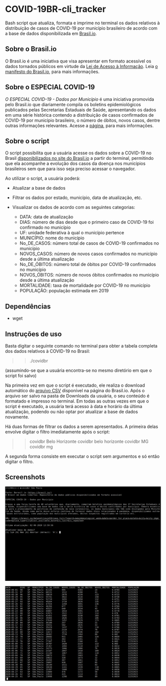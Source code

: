 # COVID-19BR-cli_tracker

Bash script que atualiza, formata e imprime no terminal os dados relativos à distribuição de casos de COVID-19 por município brasileiro de acordo com a base de dados disponibilizada em [Brasil.io](https://brasil.io).

## Sobre o Brasil.io 

O Brasil.io é uma iniciativa que visa apresentar em formato acessível os dados tornados públicos em virtude da [Lei de Acesso à Informação](http://www.planalto.gov.br/ccivil_03/_Ato2011-2014/2011/Lei/L12527.htm). Leia [o manifesto do Brasil.io](https://brasil.io/manifesto/), para mais informações.      

## Sobre o ESPECIAL COVID-19 

*O ESPECIAL COVID-19 - Dados por Município* é uma iniciativa promovida pelo Brasil.io que diariamente compila os boletins epidemiológicos publicados pelas Secretarias Estaduais de Saúde, apresentando os dados em uma série histórica contendo a distribuição de casos confirmados de COVID-19 por município brasileiro, o número de óbitos, novos casos, dentre outras informações relevantes. Acesse a [página](https://brasil.io/covid19/), para mais informações.      

## Sobre o script 

O script possibilita que a usuária acesse os dados sobre a COVID-19 no Brasil [disponibilizados no site do Brasil.io](https://brasil.io/dataset/covid19/caso_full/) a partir do terminal, permitindo que ela acompanhe a evolução dos casos da doença nos municípios brasileiros sem que para isso seja preciso acessar o navegador.

Ao utilizar o script, a usuária poderá:

* Atualizar a base de dados 
* Filtrar os dados por estado, município, data de atualização, etc.  
* Visualizar os dados de acordo com as seguintes categorias: 

	* DATA: data de atualização
	* DIAS: número de dias desde que o primeiro caso de COVID-19 foi confirmado no município       
	* UF: unidade federativa à qual o município pertence
	* MUNICÍPIO: nome do município 
	* No_DE_CASOS: número total de casos de COVID-19 confirmados no município  
	* NOVOS_CASOS: número de novos casos confirmados no município desde a última atualização
	* No_DE_ÓBITOS: número total de óbitos por COVID-19 confirmados no município   
	* NOVOS_ÓBITOS: número de novos óbitos confirmados no município desde a última atualização
	* MORTALIDADE: taxa de mortalidade por COVID-19 no município    
	* POPULAÇÃO: população estimada em 2019   

## Dependências

* wget 

## Instruções de uso

Basta digitar o seguinte comando no terminal para obter a tabela completa dos dados relativos à COVID-19 no Brasil: 

>>./covidbr

(assumindo-se que a usuária encontra-se no mesmo diretório em que o script foi salvo)        

Na primeira vez em que o script é executado, ele realiza o download automático do [arquivo CSV](https://brasil.io/dataset/covid19/caso_full/?format=csv) disponível na página do Brasil.io. Após o arquivo ser salvo na pasta de Downloads da usuária, o seu conteúdo é formatado e impresso no terminal. Em todas as outras vezes em que o script é executado, a usuária terá acesso à data e horário da última atualização, podendo ou não optar por atualizar a base de dados novamente.

Há duas formas de filtrar os dados a serem apresentados. A primeira delas envolve digitar o filtro imediatamente após o script:

>>covidbr Belo Horizonte
>>covidbr belo horizonte
>>covidbr MG
>>covidbr mg

A segunda forma consiste em executar o script sem argumentos e só então digitar o filtro. 

## Screenshots

![image_01](/images/image_01.png)

![image_02](/images/image_02.png)
